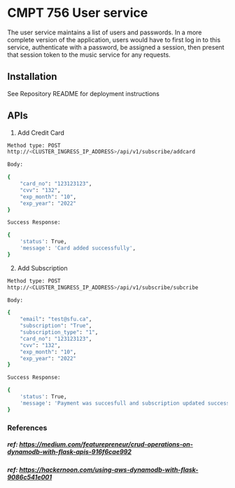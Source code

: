 # CMPT 756 User service

The user service maintains a list of users and passwords.  In a more complete version of the application, users would have to first log in to this service, authenticate with a password, be assigned a session, then present that session token to the music service for any requests.

## Installation

See Repository README for deployment instructions

## APIs

1. Add Credit Card

```bash
Method type: POST
http://<CLUSTER_INGRESS_IP_ADDRESS>/api/v1/subscribe/addcard

Body: 

{
    "card_no": "123123123",
    "cvv": "132",
    "exp_month": "10",
    "exp_year": "2022"
}

Success Response:

{
    'status': True,
    'message': 'Card added successfully',
}
```

2. Add Subscription

```bash
Method type: POST
http://<CLUSTER_INGRESS_IP_ADDRESS>/api/v1/subscribe/subcribe

Body: 

{
    "email": "test@sfu.ca",
    "subscription": "True",
    "subscription_type": "1",
    "card_no": "123123123",
    "cvv": "132",
    "exp_month": "10",
    "exp_year": "2022"
}

Success Response:

{
    'status': True,
    'message': 'Payment was succesfull and subscription updated successfully',
}
```



### References

##### ref: https://medium.com/featurepreneur/crud-operations-on-dynamodb-with-flask-apis-916f6cae992
##### ref: https://hackernoon.com/using-aws-dynamodb-with-flask-9086c541e001




